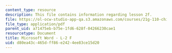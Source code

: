 ```yaml
---
content_type: resource
description: This file contains information regarding lesson 2f.
file: https://ol-ocw-studio-app-qa.s3.amazonaws.com/courses/21g-110-chinese-iv-streamlined-spring-2004/d80ea43c465dff86e2424ee83ce15d20_MIT21G_110S04_Lesson_2f.pdf
file_type: application/pdf
parent_uid: a71475eb-b75e-1fd6-628f-04266230cae1
resourcetype: Document
title: Microsoft Word - L-2 F
uid: d80ea43c-465d-ff86-e242-4ee83ce15d20
---
```

